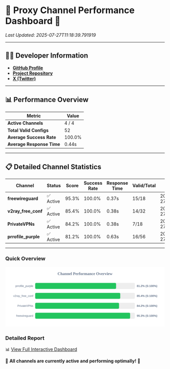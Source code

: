 # 🌟 Proxy Channel Performance Dashboard 🌟

_Last Updated: 2025-07-27T11:18:39.791919_

---

## 👩‍💻 Developer Information

- **[GitHub Profile](https://github.com/4n0nymou3)**  
- **[Project Repository](https://github.com/4n0nymou3/multi-proxy-config-fetcher)**  
- **[X (Twitter)](https://x.com/4n0nymou3)**  

---

## 📊 Performance Overview

| Metric                | Value       |
|-----------------------|-------------|
| **Active Channels**   | 4 / 4       |
| **Total Valid Configs** | 52          |
| **Average Success Rate** | 100.0%      |
| **Average Response Time** | 0.44s       |

---

## 📋 Detailed Channel Statistics

| Channel          | Status     | Score  | Success Rate | Response Time | Valid/Total | Last Success               |
|------------------|------------|--------|--------------|---------------|-------------|----------------------------|
| **freewireguard**  | ✅ Active  | 95.3%  | 100.0% | 0.37s         | 15/18       | 2025-07-27T11:18:39.790412 |
| **v2ray_free_conf**  | ✅ Active  | 85.4%  | 100.0% | 0.38s         | 14/32       | 2025-07-27T11:18:38.976090 |
| **PrivateVPNs**  | ✅ Active  | 84.2%  | 100.0% | 0.38s         | 7/18       | 2025-07-27T11:18:39.387825 |
| **prrofile_purple**  | ✅ Active  | 81.2%  | 100.0% | 0.63s         | 16/56       | 2025-07-27T11:18:38.540593 |

---

### Quick Overview
<div align="center">
  <a href="https://raw.githubusercontent.com/nullluser/NullRepo/refs/heads/main/assets/channel_stats_chart.svg">
    <img src="https://raw.githubusercontent.com/nullluser/NullRepo/refs/heads/main/assets/channel_stats_chart.svg" alt="Source Performance Statistics" width="800">
  </a>
</div>

### Detailed Report
📊 [View Full Interactive Dashboard](https://htmlpreview.github.io/?https://github.com/nullluser/NullRepo/blob/main/assets/performance_report.html)

🎉 **All channels are currently active and performing optimally!** 🎉

